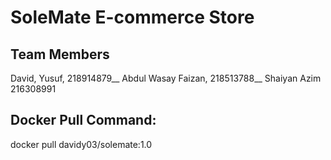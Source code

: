 # SoleMate E-commerce Store

## Team Members
David, Yusuf, 218914879__
Abdul Wasay Faizan, 218513788__
Shaiyan Azim 216308991


## Docker Pull Command:
docker pull davidy03/solemate:1.0
